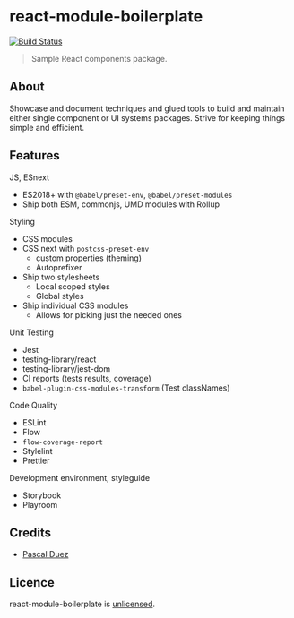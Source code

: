 # react-module-boilerplate

[![Build Status][travis-image]][travis-url]

> Sample React components package.

## About

Showcase and document techniques and glued tools to build and maintain either
single component or UI systems packages.
Strive for keeping things simple and efficient.

## Features

JS, ESnext

- ES2018+ with `@babel/preset-env`, `@babel/preset-modules`
- Ship both ESM, commonjs, UMD modules with Rollup

Styling

- CSS modules
- CSS next with `postcss-preset-env`
  - custom properties (theming)
  - Autoprefixer
- Ship two stylesheets
  - Local scoped styles
  - Global styles
- Ship individual CSS modules
  - Allows for picking just the needed ones

Unit Testing

- Jest
- testing-library/react
- testing-library/jest-dom
- CI reports (tests results, coverage)
- `babel-plugin-css-modules-transform` (Test classNames)

Code Quality

- ESLint
- Flow
- `flow-coverage-report`
- Stylelint
- Prettier

Development environment, styleguide

- Storybook
- Playroom

## Credits

- [Pascal Duez](https://github.com/pascalduez)

## Licence

react-module-boilerplate is [unlicensed](http://unlicense.org/).

[travis-url]: https://travis-ci.org/pascalduez/react-module-boilerplate?branch=master
[travis-image]: http://img.shields.io/travis/pascalduez/react-module-boilerplate.svg?style=flat-square
[license-image]: http://img.shields.io/npm/l/postcss-apply.svg?style=flat-square
[license-url]: UNLICENSE
